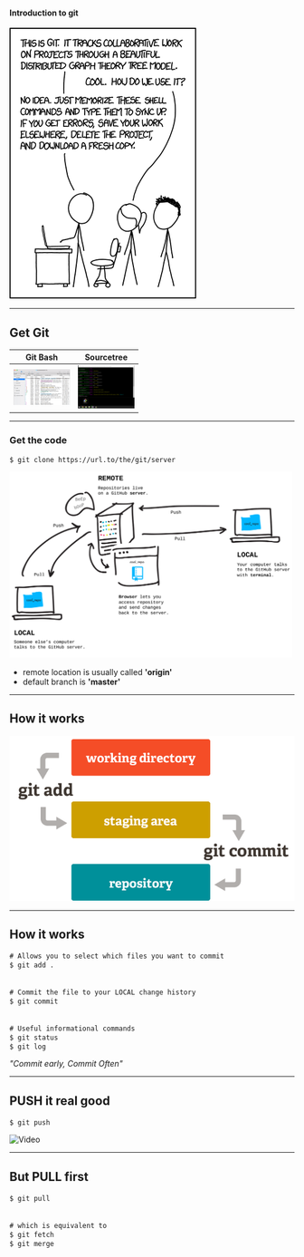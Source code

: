 #### Introduction to git

![XKCD](/images/xkcd.png)

---

## Get Git

| Git Bash | Sourcetree |
|----------|------------|
| <img src="/images/sourcetree.png" width="100"/> | <img src="/images/gitbash.png" width="100"/> |


---

### Get the code

```console
$ git clone https://url.to/the/git/server
```
<img src="/images/remote.png" width="500"/>

* remote location is usually called **'origin'**
* default branch is **'master'**

---

## How it works

![Git](/images/git.png)

---

## How it works

```console
# Allows you to select which files you want to commit
$ git add .


# Commit the file to your LOCAL change history
$ git commit


# Useful informational commands
$ git status
$ git log
```

*"Commit early, Commit Often"*

---

## PUSH it real good

```console
$ git push
```

![Video](https://www.youtube.com/embed/8wuk8OKgeXk)

---

## But PULL first

```console
$ git pull


# which is equivalent to
$ git fetch
$ git merge
```

